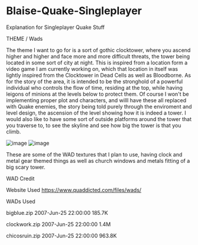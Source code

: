 # Blaise-Quake-Singleplayer
Explanation for Singleplayer Quake Stuff

THEME / Wads

The theme I want to go for is a sort of gothic clocktower, where you ascend higher and higher and face more and more difficult threats, the tower being located in some sort of city at night. This is inspired from a
location form a video game I am currently working on, which that location in itself was lightly inspired from the Clocktower in Dead Cells as well as Bloodborne. As for the story of the area, it is intended to be the stronghold of a powerful individual who controls the flow of time, residing at the top, while having leigons of minions at the levels below to protect them. Of course I won't be implementing proper plot and characters, and willl have these all replaced with Quake enemies, the story being told purely through the enviroment and level design, the ascension of the level showing how it is indeed a tower. I would also like to have some sort of outside platforms around the tower that you traverse to, to see the skyline and see how big the tower is that you climb.

![image](https://github.com/blaisecar/Blaise-Quake-Singleplayer/assets/153130544/b021ea7d-d405-42c7-8105-24cd845738ef)
![image](https://github.com/blaisecar/Blaise-Quake-Singleplayer/assets/153130544/04cb832d-f93d-4545-8d4c-6277f12b9f6a)


These are some of the WAD textures that I plan to use, having clock and metal gear themed things as well as church windows and metals fitting of a big scary tower. 

WAD Credit

Website Used
https://www.quaddicted.com/files/wads/

WADs Used

bigblue.zip	2007-Jun-25 22:00:00	185.7K

clockwork.zip	2007-Jun-25 22:00:00	1.4M

chicosruin.zip	2007-Jun-25 22:00:00	963.8K
